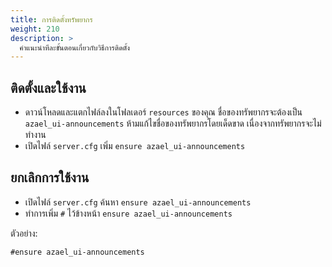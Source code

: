 ```yaml
---
title: การติดตั้งทรัพยากร
weight: 210
description: >
  คำแนะนำทีละขั้นตอนเกี่ยวกับวิธีการติดตั้ง
---
```


## ติดตั้งและใช้งาน

- ดาวน์โหลดและแตกไฟล์ลงในโฟลเดอร์ `resources` ของคุณ ชื่อของทรัพยากรจะต้องเป็น `azael_ui-announcements` ห้ามแก้ไขชื่อของทรัพยากรโดยเด็ดขาด เนื่องจากทรัพยากรจะไม่ทำงาน
- เปิดไฟล์ `server.cfg` เพิ่ม `ensure azael_ui-announcements`

## ยกเลิกการใช้งาน

- เปิดไฟล์ `server.cfg` ค้นหา `ensure azael_ui-announcements`
- ทำการเพิ่ม `#` ไว้ข้างหน้า `ensure azael_ui-announcements`

ตัวอย่าง:
```
#ensure azael_ui-announcements
```
